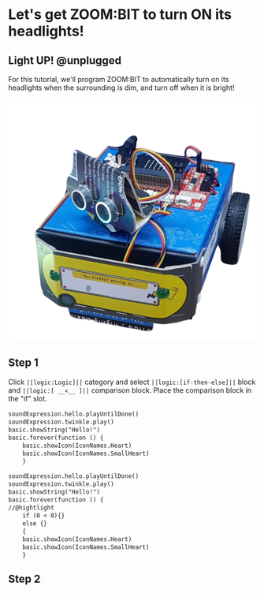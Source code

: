 # Let's get ZOOM:BIT to turn ON its headlights!

## Light UP! @unplugged

For this tutorial, we'll program ZOOM:BIT to automatically turn on its headlights when the surrounding is dim, and turn off when it is bright!

![ZOOM:BIT](https://raw.githubusercontent.com/CherylNg/test_tutorial/master/docs/static/ZipZipZoom.png)


## Step 1
Click ``||logic:Logic]||`` category and select ``||logic:[if-then-else]||`` block and ``||logic:[ __<__ ]||`` comparison block. 
Place the comparison block in the "if" slot.

```template
soundExpression.hello.playUntilDone()
soundExpression.twinkle.play()
basic.showString("Hello!")
basic.forever(function () {
    basic.showIcon(IconNames.Heart)
    basic.showIcon(IconNames.SmallHeart)
    }
```
```blocks
soundExpression.hello.playUntilDone()
soundExpression.twinkle.play()
basic.showString("Hello!")
basic.forever(function () {
//@hightlight
    if (0 < 0){}
    else {}
    {
    basic.showIcon(IconNames.Heart)
    basic.showIcon(IconNames.SmallHeart)
    }
```

## Step 2

 